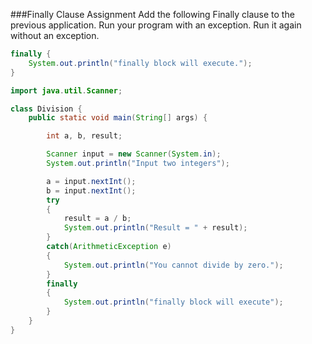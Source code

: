 <!--djw:done-->
###Finally Clause Assignment
Add the following Finally clause to the previous application. Run your program with an exception. Run it again without an exception.

```java
finally {
    System.out.println("finally block will execute.");
}
```

```java
import java.util.Scanner;

class Division {
	public static void main(String[] args) {

		int a, b, result;

		Scanner input = new Scanner(System.in);
		System.out.println("Input two integers");

		a = input.nextInt();
		b = input.nextInt();
		try
		{
			result = a / b;
			System.out.println("Result = " + result);
		}
		catch(ArithmeticException e)
		{
			System.out.println("You cannot divide by zero.");
		}
		finally
		{
			System.out.println("finally block will execute");
		}
	}
}
```